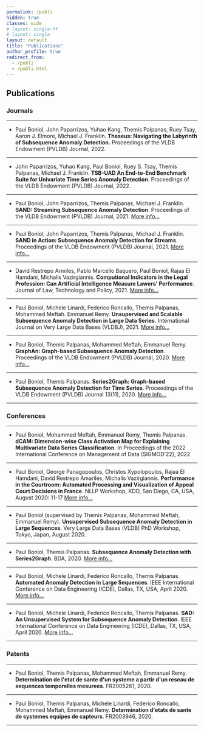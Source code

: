 ```yaml
---
permalink: /publi
hidden: true
classes: wide
# layout: single-hf
# layout: single
layout: default
title: "Publications"
author_profile: true
redirect_from: 
  - /publi
  - /publi.html
---
```


## Publications

### Journals

---

* Paul Boniol, John Paparrizos, Yuhao Kang, Themis Palpanas, Ruey Tsay, Aaron J. Elmore, Michael J. Franklin. **Theseus: Navigating the Labyrinth of Subsequence Anomaly Detection.** Proceedings of the VLDB Endowment (PVLDB) Journal, 2022.

---

* John Paparrizos, Yuhao Kang, Paul Boniol, Ruey S. Tsay, Themis Palpanas, Michael J. Franklin. **TSB-UAD An End-to-End Benchmark Suite for Univariate Time Series Anomaly Detection**. Proceedings of the VLDB Endowment (PVLDB) Journal, 2022.

---

* Paul Boniol, John Paparrizos, Themis Palpanas, Michael J. Franklin. **SAND: Streaming Subsequence Anomaly Detection**. Proceedings of the VLDB Endowment (PVLDB) Journal, 2021. [More info...](https://boniolp.github.io/paulboniol/sand)

---

* Paul Boniol, John Paparrizos, Themis Palpanas, Michael J. Franklin. **SAND in Action: Subsequence Anomaly Detection for Streams**. Proceedings of the VLDB Endowment (PVLDB) Journal, 2021. [More info...](https://boniolp.github.io/paulboniol/sand)

--- 

* David Restrepo Armiles, Pablo Marcello Baquero, Paul Boniol, Rajaa El Hamdani, Michalis Vazirgiannis. **Computional Indicators in the Legal Profession: Can Artificial Intelligence Measure Lawers' Performance**. Journal of Law, Technology and Policy, 2021. [More info...](https://papers.ssrn.com/sol3/papers.cfm?abstract_id=3974526)

--- 

* Paul Boniol, Michele Linardi, Federico Roncallo, Themis Palpanas, Mohammed Meftah. Emmanuel Remy. **Unsupervised and Scalable Subsequence Anomaly Detection in Large Data Series**. International Journal on Very Large Data Bases (VLDBJ), 2021. [More info...](https://boniolp.github.io/paulboniol/norma)

---

* Paul Boniol, Themis Palpanas, Mohammed Meftah, Emmanuel Remy. **GraphAn: Graph-based Subsequence Anomaly Detection**. Proceedings of the VLDB Endowment (PVLDB) Journal, 2020. [More info...](https://boniolp.github.io/paulboniol/s2g)

---

* Paul Boniol, Themis Palpanas. **Series2Graph: Graph-based Subsequence Anomaly Detection for Time Series**. Proceedings of the VLDB Endowment (PVLDB) Journal 13(11), 2020. [More info...](https://boniolp.github.io/paulboniol/s2g)

---

### Conferences

---

* Paul Boniol, Mohammed Meftah, Emmanuel Remy, Themis Palpanas. **dCAM: Dimension-wise Class Activation Map for Explaining Multivariate Data Series Classification**. In Proceedings of the 2022 International Conference on Management of Data (SIGMOD’22), 2022

---

* Paul Boniol, George Panagopoulos, Christos Xypolopoulos, Rajaa El Hamdani, David Restrepo Amariles, Michalis Vazirgiannis. **Performance in the Courtroom: Automated Processing and Visualization of Appeal Court Decisions in France**. NLLP Workshop, KDD, San Diego, CA, USA, August 2020: 11-17 [More info...](https://boniolp.github.io/paulboniol/smartlaw)

---

* Paul Boniol (supervised by Themis Palpanas, Mohammed Meftah, Emmanuel Remy). **Unsupervised Subsequence Anomaly Detection in Large Sequences**. Very Large Data Bases (VLDB) PhD Workshop, Tokyo, Japan, August 2020.

---

* Paul Boniol, Themis Palpanas. **Subsequence Anomaly Detection with Series2Graph**. BDA, 2020. [More info...](https://boniolp.github.io/paulboniol/s2g)

---

* Paul Boniol, Michele Linardi, Federico Roncallo, Themis Palpanas. **Automated Anomaly Detection in Large Sequences**. IEEE International Conference on Data Engineering (ICDE), Dallas, TX, USA, April 2020. [More info...](https://boniolp.github.io/paulboniol/norma)

---

* Paul Boniol, Michele Linardi, Federico Roncallo, Themis Palpanas. **SAD: An Unsupervised System for Subsequence Anomaly Detection**. IEEE International Conference on Data Engineering (ICDE), Dallas, TX, USA, April 2020. [More info...](https://boniolp.github.io/paulboniol/norma)

---

### Patents

---

* Paul Boniol, Themis Palpanas, Mohammed Meftah, Emmanuel Remy. **Determination de l'etat de sante d'un systeme a partir d'un reseau de sequences temporelles mesurees**. FR2005261, 2020.

---

* Paul Boniol, Themis Palpanas, Michele Linardi, Federico Roncallo, Mohammed Meftah, Emmanuel Remy. **Determination d'etats de sante de systemes equipes de capteurs**. FR2003946, 2020.

---
